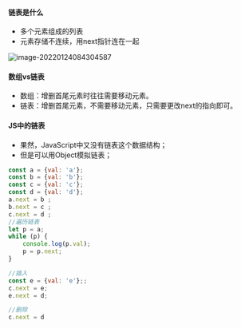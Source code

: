 #### 链表是什么

- 多个元素组成的列表
- 元素存储不连续，用next指针连在一起

![image-20220124084304587](C:\Users\GunKing\AppData\Roaming\Typora\typora-user-images\image-20220124084304587.png)

#### 数组vs链表

- 数组：增删首尾元素时往往需要移动元素。
- 链表：增删首尾元素，不需要移动元素，只需要更改next的指向即可。

#### JS中的链表

- 果然，JavaScript中又没有链表这个数据结构；
- 但是可以用Object模拟链表；

```js
const a = {val: 'a'};
const b = {val: 'b'};
const c = {val: 'c'};
const d = {val: 'd'};
a.next = b ;
b.next = c ;
c.next = d ;
//遍历链表
let p = a;
while (p) {
    console.log(p.val);
    p = p.next;
}

//插入
const e = {val: 'e'};;
c.next = e;
e.next = d;

//删除
c.next = d
```

